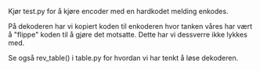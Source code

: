 Kjør test.py for å kjøre encoder med en hardkodet melding enkodes. 

På dekoderen har vi kopiert koden til enkoderen hvor tanken våres har vært 
å "flippe" koden til å gjøre det motsatte. Dette har vi dessverre ikke lykkes med. 

Se også rev_table() i table.py for hvordan vi har tenkt å løse dekoderen.


